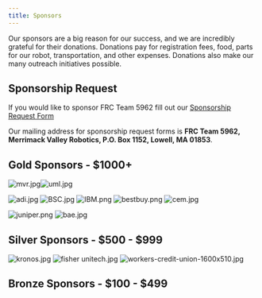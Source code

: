 ```yaml
---
title: Sponsors
---
```


Our sponsors are a big reason for our success, and we are incredibly grateful for their donations. Donations pay for registration fees, food, parts for our robot, transportation, and other expenses. Donations also make our many outreach initiatives possible.

## Sponsorship Request

If you would like to sponsor FRC Team 5962 fill out our [Sponsorship Request Form](https://drive.google.com/file/d/1cbe8bZwyNJ8WoEUp1mdeV8005pS-tHRw/view?usp=sharing)

Our mailing address for sponsorship request forms is **FRC Team 5962, Merrimack Valley Robotics, P.O. Box 1152, Lowell, MA 01853**.
<div class="divider"></div>
<div class="pics-size-1" markdown="1">

## Gold Sponsors - $1000+

![mvr.jpg](/uploads/mvr.jpg)![uml.jpg](/uploads/uml.jpg)

![adi.jpg](/uploads/adi.jpg)
![BSC.jpg](/uploads/BSC.jpg)
![IBM.png](/uploads/IBM.png)
![bestbuy.png](/uploads/bestbuy.png)
![cem.jpg](/uploads/cem.jpg)

![juniper.png](/uploads/juniper.png)
![bae.jpg](/uploads/bae.jpg)



</div>
<div class="divider"></div>
<div class="pics-size-3" markdown="1">

## Silver Sponsors - $500 - $999


![kronos.jpg](/uploads/kronos.jpg)
![fisher unitech.jpg](/uploads/fisher%20unitech.jpg)
![workers-credit-union-1600x510.jpg](/uploads/workers-credit-union-1600x510.jpg)
</div>
<div class="divider"></div>
<div class="pics-size-4" markdown="1">

## Bronze Sponsors - $100 - $499



</div>